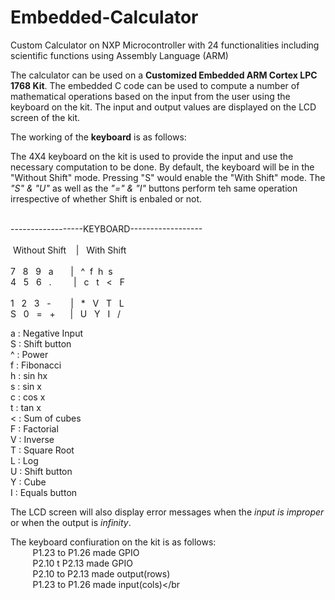# Embedded-Calculator
Custom Calculator on NXP Microcontroller with 24 functionalities including scientific functions using Assembly Language (ARM)

The calculator can be used on a **Customized Embedded ARM Cortex LPC 1768 Kit**. The embedded C code can be used to compute a number of mathematical operations based on the input from the user using the keyboard on the kit. The input and output values are displayed on the LCD screen of the kit. 

The working of the **keyboard** is as follows:</br>

The 4X4 keyboard on the kit is used to provide the input and use the necessary computation to be done. By default, the keyboard will be in the "Without Shift" mode. Pressing "S" would enable the "With Shift" mode. The _"S" & "U"_ as well as the _"=" & "I"_ buttons perform teh same operation irrespective of whether Shift is enbaled or not.</br></br>  


------------------KEYBOARD------------------</br>
</br>
&nbsp;Without Shift&nbsp;&nbsp;&nbsp;&nbsp;|&nbsp;&nbsp;&nbsp;With Shift&nbsp;&nbsp;&nbsp;&nbsp;&nbsp;&nbsp;&nbsp;&nbsp;</br>
</br>
7&nbsp;&nbsp; 8&nbsp;&nbsp; 9&nbsp;&nbsp; a&nbsp;&nbsp;&nbsp;&nbsp;&nbsp;&nbsp;	| &nbsp;&nbsp;^&nbsp;&nbsp;f&nbsp;&nbsp;h&nbsp;&nbsp;s</br>
4&nbsp;&nbsp;	5	&nbsp;&nbsp;6	&nbsp;&nbsp;.&nbsp;&nbsp;&nbsp;&nbsp;&nbsp;&nbsp;&nbsp;&nbsp;	|   	&nbsp;&nbsp;c   	&nbsp;&nbsp;t   	&nbsp;&nbsp;<   	&nbsp;&nbsp;F</br>	
1	&nbsp;&nbsp;2	&nbsp;&nbsp;3	&nbsp;&nbsp;-&nbsp;&nbsp;	&nbsp;&nbsp;&nbsp;&nbsp;&nbsp;|   	&nbsp;&nbsp;*   	&nbsp;&nbsp;V   	&nbsp;&nbsp;T   	&nbsp;&nbsp;L</br>
S	&nbsp;&nbsp;0	&nbsp;&nbsp;= &nbsp;&nbsp;+	&nbsp;&nbsp;&nbsp;&nbsp;&nbsp;|	    &nbsp;&nbsp;U   	&nbsp;&nbsp;Y   	&nbsp;&nbsp;I   	&nbsp;&nbsp;/</br>


a : Negative Input</br>
S : Shift button</br>
^ : Power</br>
f : Fibonacci</br>
h : sin hx</br>
s : sin x</br>
c : cos x</br>
t : tan x</br>
< : Sum of cubes</br>
F : Factorial </br>
V : Inverse</br>
T : Square Root</br>
L : Log</br>
U : Shift button</br>
Y : Cube</br>
I : Equals button</br>

The LCD screen will also display error messages when the *input is improper* or when the output is *infinity*.</br>

The keyboard confiuration on the kit is as follows:</br>
&nbsp;&nbsp;&nbsp;&nbsp;&nbsp;&nbsp;&nbsp;&nbsp;	P1.23 to P1.26 made GPIO</br>
&nbsp;&nbsp;&nbsp;&nbsp;&nbsp;&nbsp;&nbsp;&nbsp;	P2.10 t P2.13 made GPIO</br>
&nbsp;&nbsp;&nbsp;&nbsp;&nbsp;&nbsp;&nbsp;&nbsp;	P2.10 to P2.13 made output(rows)</br>
&nbsp;&nbsp;&nbsp;&nbsp;&nbsp;&nbsp;&nbsp;&nbsp;	P1.23 to P1.26 made input(cols)</br



